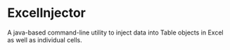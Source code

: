 # ExcelInjector
A java-based command-line utility to inject data into Table objects in Excel as well as individual cells.
